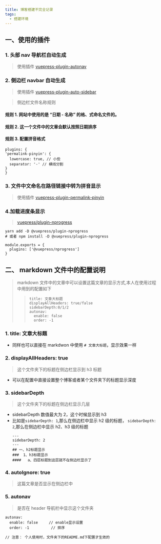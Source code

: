 ```yaml
---
title: 博客搭建不完全记录
tags:
  - 搭建环境
---
```


<!-- nav 开头的文件夹将会成为导航栏，如果手动配置了 themeConfig.nav 将自动合并。
nav.10.文件名, 10.文件名……会自动去掉前缀、排序数字。
非 nav 开头文件夹会成为 Group。
文件夹 01.guide--nc 以 --nc 结尾意为设置 Group 默认展开。
文件夹 01.guide--d2 以 --d数字 结尾，为设置目录深度。 -->

## 一、使用的插件

### 1. 头部 nav 导航栏自动生成

> 使用插件 [vuepress-plugin-autonav ](https://github.com/webmasterish/vuepress-plugin-autonav)

### 2. 侧边栏 navbar 自动生成

> 使用插件 [vuepress-plugin-auto-sidebar ](vuepress-plugin-auto-sidebar)

> 侧边栏文件名称规则

#### 规则 1. 网站中使用的是 “日期 - 名称” 的格、式命名文件的。

#### 规则 2. 这一个文件中的文章会默认按照日期排序

#### 规则 3. 配置拼音格式

```
plugins: {
'permalink-pinyin': {
  lowercase: true, // 小些
  separator: '-' // 横线分割
}
}
```

### 3. 文件中文命名在路径链接中转为拼音显示

> 使用插件 [vuepress-plugin-permalink-pinyin ](https://github.com/viko16/vuepress-plugin-permalink-pinyin)


### 4.加载进度条显示
> [vuepress/plugin-nprogress](https://github.com/vuejs/vuepress/tree/master/packages/%40vuepress/plugin-nprogress)
```
yarn add -D @vuepress/plugin-nprogress
# 或者 npm install -D @vuepress/plugin-nprogress
```
```
module.exports = {
  plugins: ['@vuepress/nprogress']
}
```
## 二、 markdown 文件中的配置说明

> markdown 文件中的文章中可以设置这篇文章的显示方式,本人在使用过程中用到的配置如下
>
> > ```
> > title: 文章大标题
> > displayAllHeaders: true/false
> > sidebarDepth:0/1/2
> > autonav:
> >   enable: false
> >   order: -1
> > ```

### 1. title: 文章大标题

- 同样也可以直接在 markdwon 中使用 `# 文章大标题`，显示效果一样

### 2. displayAllHeaders: true

> 这个文件夹下的标题在侧边栏显示到 h3 标题

- 可以在配置中直接设置整个博客或者某个文件夹下的标题显示深度

### 3. sidebarDepth

> 这个文件夹下的标题在侧边栏显示几层

- sidebarDepth 数值最大为 2，这个时候显示到 h3
- 比如是`sidebarDepth: 1`,那么在侧边栏中显示 h2 级的标题， `sidebarDepth: 2`,那么在侧边栏中显示 h2、h3 级的标题
  ```
  ---
  sidebarDepth: 2
  ---
  ## 一、h2标题显示
  ###  1、h3标题显示
  ####   a、四层标题到这层就不在侧边栏显示了
  ```

### 4. autoIgnore: true

> 这篇文章是否显示在侧边栏中

### 5. autonav

> 是否在 header 导航栏中显示这个文件夹

```
autonav:
  enable: false     // enable显示设置
  order: -1          // 排序

// 注意： 个人使用时，文件夹下的README.md下配置才生效的
```
